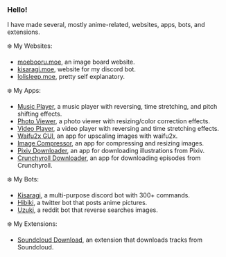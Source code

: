 ### Hello!

I have made several, mostly anime-related, websites, apps, bots, and extensions.

❄️ My Websites:
- [moebooru.moe](https://github.com/Tenpi/Moebooru.moe), an image board website.
- [kisaragi.moe](https://github.com/Tenpi/kisaragi.moe), website for my discord bot.
- [lolisleep.moe](https://github.com/Tenpi/lolisleep.moe), pretty self explanatory. 

❄️ My Apps:
- [Music Player](https://github.com/Tenpi/Music-Player), a music player with reversing, time stretching, and pitch shifting effects.
- [Photo Viewer](https://github.com/Tenpi/Photo-Viewer), a photo viewer with resizing/color correction effects.
- [Video Player](https://github.com/Tenpi/Video-Player), a video player with reversing and time stretching effects.
- [Waifu2x GUI](https://github.com/Tenpi/Waifu2x-GUI), an app for upscaling images with waifu2x.
- [Image Compressor](https://github.com/Tenpi/Image-Compressor), an app for compressing and resizing images.
- [Pixiv Downloader](https://github.com/Tenpi/Pixiv-Downloader), an app for downloading illustrations from Pixiv.
- [Crunchyroll Downloader](https://github.com/Tenpi/Crunchyroll-Downloader), an app for downloading episodes from Crunchyroll.

❄️ My Bots:
- [Kisaragi](https://github.com/Tenpi/Kisaragi), a multi-purpose discord bot with 300+ commands.
- [Hibiki](https://github.com/Tenpi/Hibiki), a twitter bot that posts anime pictures.
- [Uzuki](https://github.com/Tenpi/Uzuki), a reddit bot that reverse searches images.

❄️ My Extensions:
- [Soundcloud Download](https://github.com/Tenpi/soundcloud-download), an extension that downloads tracks from Soundcloud.
